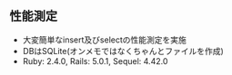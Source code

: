 ## 性能測定

* 大変簡単なinsert及びselectの性能測定を実施
* DBはSQLite(オンメモではなくちゃんとファイルを作成)
* Ruby: 2.4.0, Rails: 5.0.1, Sequel: 4.42.0
